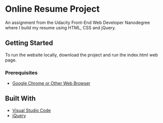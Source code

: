 # Online Resume Project

An assignment from the Udacity Front-End Web Developer Nanodegree where I build my resume using HTML, CSS and jQuery.

## Getting Started

To run the website locally, download the project and run the index.html web page.

### Prerequisites

* [Google Chrome or Other Web Browser](https://www.google.com/chrome/)

## Built With

* [Visual Studio Code](https://code.visualstudio.com/)
* [jQuery](https://jquery.com/)
